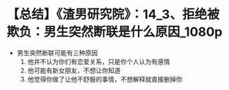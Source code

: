 # 【总结】《渣男研究院》：14_3、拒绝被欺负：男生突然断联是什么原因_1080p

-   男生突然断联可能有三种原因
    1.  他并不认为你们有恋爱关系，只是你个人认为有感情
    2.  他可能有新女朋友，不想让你知道
    3.  他觉得你做了让他不舒服的事情，不想解释就直接删掉你